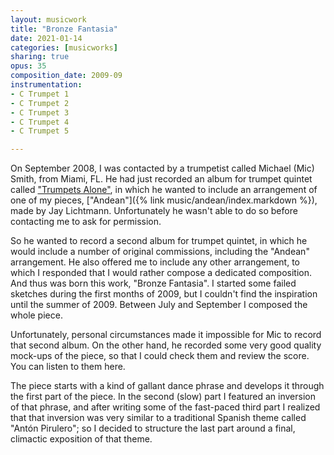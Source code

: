 ```yaml
---
layout: musicwork
title: "Bronze Fantasia"
date: 2021-01-14
categories: [musicworks]
sharing: true
opus: 35
composition_date: 2009-09
instrumentation:
- C Trumpet 1
- C Trumpet 2
- C Trumpet 3
- C Trumpet 4
- C Trumpet 5

---
```

On September 2008, I was contacted by a trumpetist called Michael (Mic) Smith, from Miami, FL. He had just recorded an album for trumpet quintet called ["Trumpets Alone"](https://open.spotify.com/album/2PsdTzxXQTYMoCBWW5FCC8), in which he wanted to include an arrangement of one of my pieces, ["Andean"]({% link music/andean/index.markdown %}), made by Jay Lichtmann. Unfortunately he wasn't able to do so before contacting me to ask for permission.

So he wanted to record a second album for trumpet quintet, in which he would include a number of original commissions, including the "Andean" arrangement. He also offered me to include any other arrangement, to which I responded that I would rather compose a dedicated composition. And thus was born this work, "Bronze Fantasia". I started some failed sketches during the first months of 2009, but I couldn't find the inspiration until the summer of 2009. Between July and September I composed the whole piece.

Unfortunately, personal circumstances made it impossible for Mic to record that second album. On the other hand, he recorded some very good quality mock-ups of the piece, so that I could check them and review the score. You can listen to them here.

The piece starts with a kind of gallant dance phrase and develops it through the first part of the piece. In the second (slow) part I featured an inversion of that phrase, and after writing some of the fast-paced third part I realized that that inversion was very similar to a traditional Spanish theme called "Antón Pirulero"; so I decided to structure the last part around a final, climactic exposition of that theme.